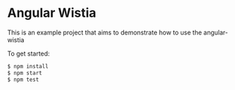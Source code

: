 # Angular Wistia

This is an example project that aims to demonstrate how to use the angular-wistia

To get started:

```bash
$ npm install
$ npm start
$ npm test
```